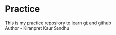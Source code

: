 # Practice
This is my practice repository to learn git and github
<br>
Author - Kiranpret Kaur Sandhu
